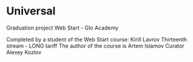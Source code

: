 # Universal
Graduation project Web Start - Glo Academy

Completed by a student of the Web Start course: Kirill Lavrov
Thirteenth stream - LONG tariff
The author of the course is Artem Islamov
Curator Alexey Kozlov
